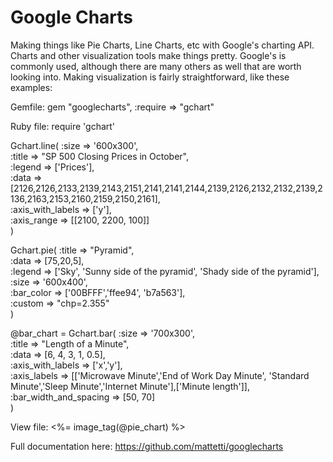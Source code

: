 # Google Charts

Making things like Pie Charts, Line Charts, etc with Google's charting API. Charts and other 
visualization tools make things pretty. Google's is commonly used, although there are many
others as well that are worth looking into.  Making visualization is fairly straightforward,
like these examples:

Gemfile:
gem "googlecharts", :require => "gchart"

Ruby file: 
require 'gchart'

Gchart.line(  :size => '600x300', <br>
              :title => "SP 500 Closing Prices in October",<br>
              :legend => ['Prices'],<br>
              :data => [2126,2126,2133,2139,2143,2151,2141,2141,2144,2139,2126,2132,2132,2139,2136,2163,2153,2160,2159,2150,2161],<br>
              :axis_with_labels => ['y'], <br>
              :axis_range => [[2100, 2200, 100]]<br>
              )

Gchart.pie(
			:title => "Pyramid",<br>
			:data => [75,20,5],<br>
			:legend => ['Sky', 'Sunny side of the pyramid', 'Shady side of the pyramid'],<br>
			:size => '600x400',<br>
			:bar_color => ['00BFFF','ffee94', 'b7a563'],<br>
			:custom => "chp=2.355"<br>
			)
     
@bar_chart = Gchart.bar(
			:size => '700x300', <br>
			:title => "Length of a Minute",<br>
			:data => [6, 4, 3, 1, 0.5], <br>
			:axis_with_labels => ['x','y'],<br>
			:axis_labels => [['Microwave Minute','End of Work Day Minute', 'Standard Minute','Sleep Minute','Internet Minute'],['Minute length']], <br>
			:bar_width_and_spacing => [50, 70]<br>
			)           
			
View file:
<%= image_tag(@pie_chart) %><br>

Full documentation here: https://github.com/mattetti/googlecharts
